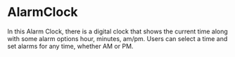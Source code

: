 # AlarmClock
In this Alarm Clock, there is a digital clock that shows the current time along with some alarm options hour, minutes, am/pm. Users can select a time and set alarms for any time, whether AM or PM.
